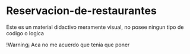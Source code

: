 # Reservacion-de-restaurantes
Este es un material didactivo meramente visual, no posee ningun tipo de codigo o logica


!Warning¡
Aca no me acuerdo que tenia que poner
